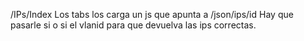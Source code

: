 ﻿/IPs/Index
	Los tabs los carga un js que apunta a /json/ips/id
	Hay que pasarle si o si el vlanid para que devuelva las ips correctas. 
